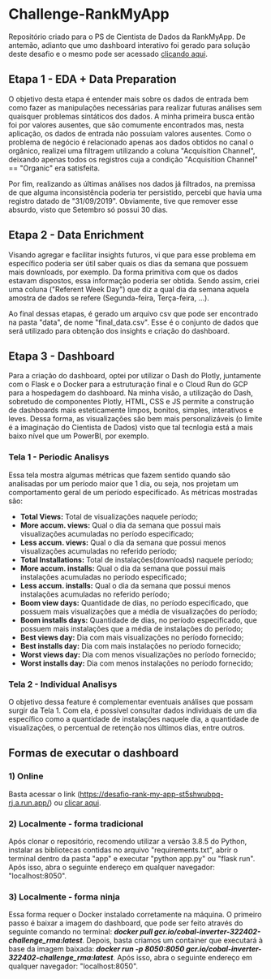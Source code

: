 # Challenge-RankMyApp
Repositório criado para o PS de Cientista de Dados da RankMyApp. De antemão, adianto que umo dashboard interativo foi gerado para solução deste desafio e o mesmo pode ser acessado [clicando aqui](https://desafio-rank-my-app-st5shwubpq-rj.a.run.app).

## Etapa 1 - EDA + Data Preparation
O objetivo desta etapa é entender mais sobre os dados de entrada bem como fazer as manipulações necessárias para realizar futuras análises sem quaisquer problemas sintáticos dos dados. A minha primeira busca então foi por valores ausentes, que são comumente encontrados mas, nesta aplicação, os dados de entrada não possuíam valores ausentes. Como o problema de negócio é relacionado apenas aos dados obtidos no canal o orgânico, realizei uma filtragem utilizando a coluna "Acquisition Channel", deixando apenas todos os registros cuja a condição "Acquisition Channel" == "Organic" era satisfeita.

Por fim, realizando as últimas análises nos dados já filtrados, na premissa de que alguma inconsistência poderia ter persistido, percebi que havia uma registro datado de "31/09/2019". Obviamente, tive que remover esse absurdo, visto que Setembro só possui 30 dias.

## Etapa 2 - Data Enrichment
Visando agregar e facilitar insights futuros, vi que para esse problema em específico poderia ser útil saber quais os dias da semana que possuem mais downloads, por exemplo. Da forma primitiva com que os dados estavam dispostos, essa informação poderia ser obtida. Sendo assim, criei uma coluna ("Referent Week Day") que diz a qual dia da semana aquela amostra de dados se refere (Segunda-feira, Terça-feira, ...). 


Ao final dessas etapas, é gerado um arquivo csv que pode ser encontrado na pasta "data", de nome "final_data.csv". Esse é o conjunto de dados que será utilizado para obtenção dos insights e criação do dashboard.

## Etapa 3 - Dashboard
Para a criação do dashboard, optei por utilizar o Dash do Plotly, juntamente com o Flask e o Docker para a estruturação final e o Cloud Run do GCP para a hospedagem do dashboard. Na minha visão, a utilização do Dash, sobretudo de componentes Plotly, HTML, CSS e JS permite a construção de dashboards mais esteticamente limpos, bonitos, simples, interativos e leves. Dessa forma, as visualizações são bem mais personalizáveis (o limite é a imaginação do Cientista de Dados) visto que tal tecnlogia está a mais baixo nível que um PowerBI, por exemplo.

### Tela 1 - Periodic Analisys
Essa tela mostra algumas métricas que fazem sentido quando são analisadas por um período maior que 1 dia, ou seja, nos projetam um comportamento geral de um período especificado. As métricas mostradas são:
<ul>
    <li><strong>Total Views:</strong> Total de visualizações naquele período;</li> 
    <li><strong>More accum. views:</strong> Qual o dia da semana que possui mais visualizações acumuladas no período especificado;</li>
    <li><strong>Less accum. views:</strong> Qual o dia da semana que possui menos visualizações acumuladas no referido período;</li>
    <li><strong>Total Installations:</strong> Total de instalações(downloads) naquele período;</li>     
    <li><strong>More accum. installs:</strong> Qual o dia da semana que possui mais instalações acumuladas no período especificado;</li>
    <li><strong>Less accum. installs:</strong> Qual o dia da semana que possui menos instalações acumuladas no referido período;</li>
    <li><strong>Boom view days:</strong> Quantidade de dias, no período especificado, que possuem mais visualizações que a média de visualizações do período;</li>
    <li><strong>Boom installs days:</strong> Quantidade de dias, no período especificado, que possuem mais instalações que a média de instalações do período;</li>
    <li><strong>Best views day:</strong> Dia com mais visualizações no período fornecido;</li>
    <li><strong>Best installs day:</strong> Dia com mais instalações no período fornecido;</li>
    <li><strong>Worst views day:</strong> Dia com menos visualizações no período fornecido;</li>
    <li><strong>Worst installs day:</strong> Dia com menos instalações no período fornecido;</li>
</ul>

### Tela 2 - Individual Analisys
O objetivo dessa feature é complementar eventuais análises que possam surgir da Tela 1. Com ela, é possível consultar dados individuais de um dia específico como a quantidade de instalações naquele dia, a quantidade de visualizações, o percentual de retenção nos últimos dias, entre outros.

## Formas de executar o dashboard

### <strong> 1) Online</strong> 
Basta acessar o link (https://desafio-rank-my-app-st5shwubpq-rj.a.run.app/) ou [clicar aqui](https://desafio-rank-my-app-st5shwubpq-rj.a.run.app/).

### <strong> 2) Localmente - forma tradicional</strong>  
Após clonar o repositório, recomendo utilizar a versão 3.8.5 do Python, instalar as bibliotecas contidas no arquivo "requirements.txt", abrir o terminal dentro da pasta "app" e executar "python app.py" ou "flask run". Após isso, abra o seguinte endereço em qualquer navegador: "localhost:8050".

### <strong> 3) Localmente - forma ninja</strong>
Essa forma requer o Docker instalado corretamente na máquina. O primeiro passo é baixar a imagem do dashboard, que pode ser feito através do seguinte comando no terminal: <em><strong>docker pull gcr.io/cobal-inverter-322402-challenge_rma:latest</em></strong>. Depois, basta criamos um container que executará à base da imagem baixada: <em><strong>docker run -p 8050:8050 gcr.io/cobal-inverter-322402-challenge_rma:latest</strong></em>.
Após isso, abra o seguinte endereço em qualquer navegador: "localhost:8050".
